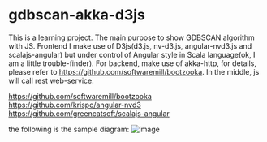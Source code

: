 # gdbscan-akka-d3js

This is a learning project. The main purpose to show GDBSCAN algorithm with JS. Frontend I make use of D3js(d3.js, nv-d3.js, angular-nvd3.js and scalajs-angular) but under control of Angular style in Scala language(ok, I am a little trouble-finder). For backend, make use of akka-http, for details, please refer to https://github.com/softwaremill/bootzooka. In the middle, js will call rest web-service.  


https://github.com/softwaremill/bootzooka  
https://github.com/krispo/angular-nvd3  
https://github.com/greencatsoft/scalajs-angular  

the following is the sample diagram:
![image](https://github.com/yuanqingfei/gdbscan-akka-d3js/blob/master/doc/Screenshot%20from%202016-04-04%2014-17-42.png)
